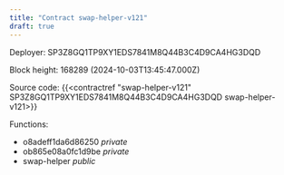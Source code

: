 ```yaml
---
title: "Contract swap-helper-v121"
draft: true
---
```

Deployer: SP3Z8GQ1TP9XY1EDS7841M8Q44B3C4D9CA4HG3DQD


 



Block height: 168289 (2024-10-03T13:45:47.000Z)

Source code: {{<contractref "swap-helper-v121" SP3Z8GQ1TP9XY1EDS7841M8Q44B3C4D9CA4HG3DQD swap-helper-v121>}}

Functions:

* o8adeff1da6d86250 _private_
* ob865e08a0fc1d9be _private_
* swap-helper _public_
